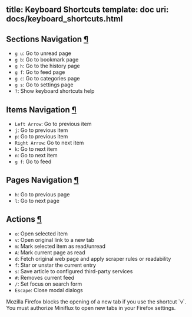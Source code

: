 title: Keyboard Shortcuts
template: doc
uri: docs/keyboard_shortcuts.html
---
<h2 id="sections">Sections Navigation <a class="anchor" href="#sections" title="Permalink">¶</a></h2>

- `g u`: Go to unread page
- `g b`: Go to bookmark page
- `g h`: Go to the history page
- `g f`: Go to feed page
- `g c`: Go to categories page
- `g s`: Go to settings page
- `?`: Show keyboard shortcuts help

<h2 id="items">Items Navigation <a class="anchor" href="#items" title="Permalink">¶</a></h2>

- `Left Arrow`: Go to previous item
- `j`: Go to previous item
- `p`: Go to previous item
- `Right Arrow`: Go to next item
- `k`: Go to next item
- `n`: Go to next item
- `g f`: Go to feed

<h2 id="pages">Pages Navigation <a class="anchor" href="#pages" title="Permalink">¶</a></h2>

- `h`: Go to previous page
- `l`: Go to next page

<h2 id="actions">Actions <a class="anchor" href="#actions" title="Permalink">¶</a></h2>

- `o`: Open selected item
- `v`: Open original link to a new tab
- `m`: Mark selected item as read/unread
- `A`: Mark current page as read
- `d`: Fetch original web page and apply scraper rules or readability
- `f`: Star or unstar the current entry
- `s`: Save article to configured third-party services
- `#`: Removes current feed
- `/`: Set focus on search form
- `Escape`: Close modal dialogs

<p class="warning">
Mozilla Firefox blocks the opening of a new tab if you use the
shortcut `v`. You must authorize Miniflux to open new tabs in your
Firefox settings.
</p>
